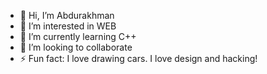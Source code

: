 - 👋 Hi, I’m Abdurakhman
- 👀 I’m interested in WEB
- 🌱 I’m currently learning C++
- 💞️ I’m looking to collaborate
- ⚡ Fun fact: I love drawing cars. I love design and hacking!

<!---
Abdurakhman00000/Abdurakhman00000 is a ✨ special ✨ repository because its `README.md` (this file) appears on your GitHub profile.
You can click the Preview link to take a look at your changes.
--->
